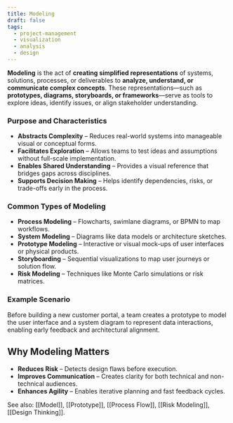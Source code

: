 ```yaml
---
title: Modeling  
draft: false  
tags:  
  - project-management  
  - visualization  
  - analysis  
  - design  
---
```


**Modeling** is the act of **creating simplified representations** of systems, solutions, processes, or deliverables to **analyze, understand, or communicate complex concepts**. These representations—such as **prototypes, diagrams, storyboards, or frameworks**—serve as tools to explore ideas, identify issues, or align stakeholder understanding.

### **Purpose and Characteristics**
- **Abstracts Complexity** – Reduces real-world systems into manageable visual or conceptual forms.
- **Facilitates Exploration** – Allows teams to test ideas and assumptions without full-scale implementation.
- **Enables Shared Understanding** – Provides a visual reference that bridges gaps across disciplines.
- **Supports Decision Making** – Helps identify dependencies, risks, or trade-offs early in the process.

### **Common Types of Modeling**
- **Process Modeling** – Flowcharts, swimlane diagrams, or BPMN to map workflows.
- **System Modeling** – Diagrams like data models or architecture sketches.
- **Prototype Modeling** – Interactive or visual mock-ups of user interfaces or physical products.
- **Storyboarding** – Sequential visualizations to map user journeys or solution flow.
- **Risk Modeling** – Techniques like Monte Carlo simulations or risk matrices.

### **Example Scenario**
Before building a new customer portal, a team creates a prototype to model the user interface and a system diagram to represent data interactions, enabling early feedback and architectural alignment.

## Why Modeling Matters

- **Reduces Risk** – Detects design flaws before execution.
- **Improves Communication** – Creates clarity for both technical and non-technical audiences.
- **Enhances Agility** – Enables iterative planning and fast feedback cycles.

See also: [[Model]], [[Prototype]], [[Process Flow]], [[Risk Modeling]], [[Design Thinking]].
